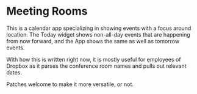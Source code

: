 # Meeting Rooms

This is a calendar app specializing in showing events with a focus around location. The Today widget shows non-all-day events that are happening from now forward, and the App shows the same as well as tomorrow events.

With how this is written right now, it is mostly useful for employees of Dropbox as it parses the conference room names and pulls out relevant dates.

Patches welcome to make it more versatile, or not.

